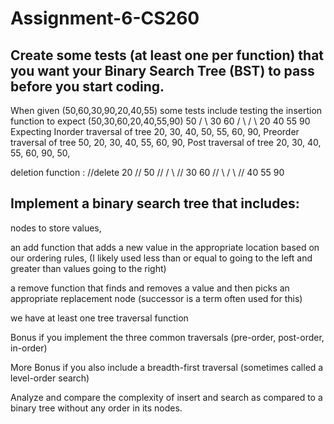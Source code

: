 # Assignment-6-CS260

## Create some tests (at least one per function) that you want your Binary Search Tree (BST) to pass before you start coding.
When given (50,60,30,90,20,40,55)
some tests include testing the insertion function to expect (50,30,60,20,40,55,90)
                      50
                     /  \ 
                    30    60
                   / \   /  \ 
                  20  40 55   90
Expecting 
Inorder traversal of tree
20, 30, 40, 50, 55, 60, 90,
Preorder traversal of tree
50, 20, 30, 40, 55, 60, 90,
Post traversal of tree
20, 30, 40, 55, 60, 90, 50,

deletion function :
        //delete 20
        //              50
        //             /  \ 
        //           30    60
        //            \   /  \ 
        //            40 55   90
## Implement a binary search tree that includes:

nodes to store values,

an add function that adds a new value in the appropriate location based on our ordering rules,
(I likely used less than or equal to going to the left and greater than values going to the right)

a remove function that finds and removes a value and then picks an appropriate replacement node
(successor is a term often used for this)

we have at least one tree traversal function

Bonus if you implement the three common traversals (pre-order, post-order, in-order)

More Bonus if you also include a breadth-first traversal (sometimes called a level-order search)

Analyze and compare the complexity of insert and search as compared to a binary tree without any order in its nodes.

